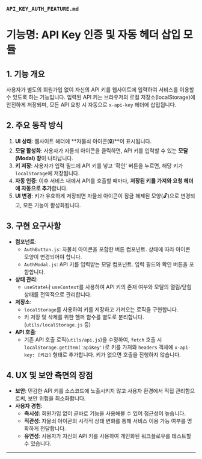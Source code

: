 ### `API_KEY_AUTH_FEATURE.md`

# 기능명: API Key 인증 및 자동 헤더 삽입 모듈

## 1. 기능 개요

사용자가 별도의 회원가입 없이 자신의 API 키를 웹사이트에 입력하여 서비스를 이용할 수 있도록 하는 기능입니다. 입력된 API 키는 브라우저의 로컬 저장소(localStorage)에 안전하게 저장되며, 모든 API 요청 시 자동으로 `x-api-key` 헤더에 삽입됩니다.

## 2. 주요 동작 방식

1.  **UI 상태**: 웹사이트 헤더에 **자물쇠 아이콘(🔒)**이 표시됩니다.
2.  **모달 활성화**: 사용자가 자물쇠 아이콘을 클릭하면, API 키를 입력할 수 있는 **모달(Modal) 창**이 나타납니다.
3.  **키 저장**: 사용자가 입력 필드에 API 키를 넣고 '확인' 버튼을 누르면, 해당 키가 `localStorage`에 저장됩니다.
4.  **자동 인증**: 이후 서비스 내에서 API를 호출할 때마다, **저장된 키를 가져와 요청 헤더에 자동으로 추가**합니다.
5.  **UI 변경**: 키가 유효하게 저장되면 자물쇠 아이콘이 잠금 해제된 모양(🔓)으로 변경되고, 모든 기능이 활성화됩니다.

## 3. 구현 요구사항

* **컴포넌트**:
    * `AuthButton.js`: 자물쇠 아이콘을 포함한 버튼 컴포넌트. 상태에 따라 아이콘 모양이 변경되어야 합니다.
    * `AuthModal.js`: API 키를 입력받는 모달 컴포넌트. 입력 필드와 확인 버튼을 포함합니다.
* **상태 관리**:
    * `useState`나 `useContext`를 사용하여 API 키의 존재 여부와 모달의 열림/닫힘 상태를 전역적으로 관리합니다.
* **저장소**:
    * `localStorage`를 사용하여 키를 저장하고 가져오는 로직을 구현합니다.
    * 키 저장 및 삭제를 위한 헬퍼 함수를 별도로 분리합니다. (`utils/localStorage.js` 등)
* **API 호출**:
    * 기존 API 호출 로직(`utils/api.js`)을 수정하여, `fetch` 호출 시 `localStorage.getItem('apiKey')`로 키를 가져와 `headers` 객체에 `x-api-key: [키값]` 형태로 추가합니다. 키가 없으면 호출을 진행하지 않습니다.

## 4. UX 및 보안 측면의 장점

* **보안**: 민감한 API 키를 소스코드에 노출시키지 않고 사용자 환경에서 직접 관리함으로써, 보안 위험을 최소화합니다.
* **사용자 경험**:
    * **즉시성**: 회원가입 없이 곧바로 기능을 사용해볼 수 있어 접근성이 높습니다.
    * **직관성**: 자물쇠 아이콘의 시각적 상태 변화를 통해 서비스 이용 가능 여부를 명확하게 전달합니다.
    * **유연성**: 사용자가 자신의 API 키를 사용하여 개인화된 워크플로우를 테스트할 수 있습니다.

---
